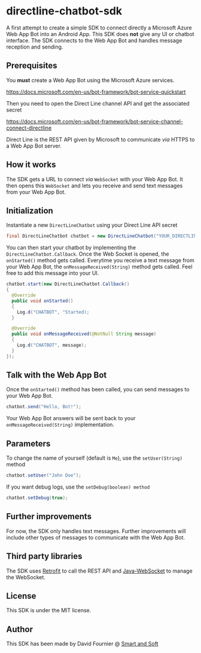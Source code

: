 # directline-chatbot-sdk

A first attempt to create a simple SDK to connect directly a Microsoft Azure Web App Bot into an Android App.
This SDK does **not** give any UI or chatbot interface. The SDK connects to the Web App Bot and handles message reception and sending.

## Prerequisites

You **must** create a Web App Bot using the Microsoft Azure services.

<https://docs.microsoft.com/en-us/bot-framework/bot-service-quickstart>

Then you need to open the Direct Line channel API and get the associated secret

<https://docs.microsoft.com/en-us/bot-framework/bot-service-channel-connect-directline>

Direct Line is the REST API given by Microsoft to communicate _via_ HTTPS to a Web App Bot server.

## How it works

The SDK gets a URL to connect _via_ `WebSocket` with your Web App Bot. It then opens this `WebSocket` and lets you receive and send text messages from your Web App Bot.

## Initialization

Instantiate a new `DirectLineChatbot` using your Direct Line API secret

```java
final DirectLineChatbot chatbot = new DirectLineChatbot("YOUR_DIRECTLINE_SECRET");
```

You can then start your chatbot by implementing the `DirectLineChatbot.Callback`. Once the Web Socket is opened, the `onStarted()` method gets called. Everytime you receive a text message from your Web App Bot, the `onMessageReceived(String)` method gets called. Feel free to add this message into your UI.

```java
chatbot.start(new DirectLineChatbot.Callback()
{
  @Override
  public void onStarted()
  {
    Log.d("CHATBOT", "Started);
  }

  @Override
  public void onMessageReceived(@NotNull String message)
  {
    Log.d("CHATBOT", message);
  }
});
```

## Talk with the Web App Bot

Once the `onStarted()` method has been called, you can send messages to your Web App Bot.

```java
chatbot.send("Hello, Bot!");
```

Your Web App Bot answers will be sent back to your `onMessageReceived(String)` implementation.

## Parameters

To change the name of yourself (default is `Me`), use the `setUser(String)` method

```java
chatbot.setUser("John Doe");
```

If you want debug logs, use the `setDebug(boolean) method`

```java
chatbot.setDebug(true);
```

## Further improvements

For now, the SDK only handles text messages. Further improvements will include other types of messages to communicate with the Web App Bot.

## Third party libraries

The SDK uses [Retrofit](http://square.github.io/retrofit/) to call the REST API and [Java-WebSocket](https://github.com/TooTallNate/Java-WebSocket) to manage the WebSocket.

## License

This SDK is under the MIT license.

## Author

This SDK has been made by David Fournier @ [Smart and Soft](https://smartnsoft.com/)
